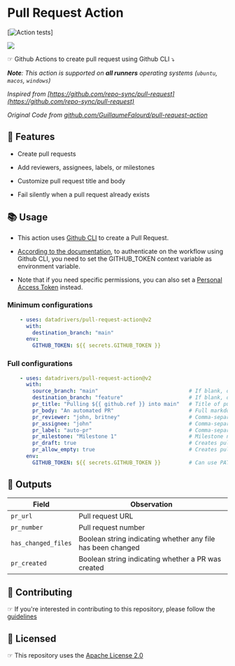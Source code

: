 # Pull Request Action

[![Action tests](https://github.com/datadrivers/pull-request-action/actions/workflows/tests.yml/badge.svg)]

![](https://user-images.githubusercontent.com/22433243/157692326-2e75f43d-e563-4fa9-8947-67c06e4e469f.png)

☞ Github Actions to create pull request using Github CLI ⤵️

_**Note**: This action is supported on **all runners** operating systems (`ubuntu`, `macos`, `windows`)_

_Inspired from [https://github.com/repo-sync/pull-request](https://github.com/repo-sync/pull-request)_

_Original Code from [github.com/GuillaumeFalourd/pull-request-action](https://github.com/GuillaumeFalourd/pull-request-action)_

## 📝 Features

- Create pull requests

- Add reviewers, assignees, labels, or milestones

- Customize pull request title and body

- Fail silently when a pull request already exists

## 📚 Usage

- This action uses [Github CLI](https://cli.github.com/) to create a Pull Request.

- [According to the documentation](https://docs.github.com/en/actions/using-workflows/using-github-cli-in-workflows), to authenticate on the workflow using Github CLI, you need to set the GITHUB_TOKEN context variable as environment variable.

- Note that if you need specific permissions, you can also set a [Personal Access Token](https://docs.github.com/en/authentication/keeping-your-account-and-data-secure/creating-a-personal-access-token) instead.

### Minimum configurations

```yaml
    - uses: datadrivers/pull-request-action@v2
      with:
        destination_branch: "main"
      env:
        GITHUB_TOKEN: ${{ secrets.GITHUB_TOKEN }}
```

### Full configurations

```yaml
    - uses: datadrivers/pull-request-action@v2
      with:
        source_branch: "main"                             # If blank, default: triggered branch
        destination_branch: "feature"                     # If blank, default: main
        pr_title: "Pulling ${{ github.ref }} into main"   # Title of pull request
        pr_body: "An automated PR"                        # Full markdown support, requires pr_title to be set
        pr_reviewer: "john, britney"                      # Comma-separated list (no spaces)
        pr_assignee: "john"                               # Comma-separated list (no spaces)
        pr_label: "auto-pr"                               # Comma-separated list (no spaces)
        pr_milestone: "Milestone 1"                       # Milestone name
        pr_draft: true                                    # Creates pull request as draft
        pr_allow_empty: true                              # Creates pull request even if there are no changes
      env:
        GITHUB_TOKEN: ${{ secrets.GITHUB_TOKEN }}         # Can use PAT as secret
```

## 🧩 Outputs

Field | Observation
------------ | ------------ 
`pr_url` | Pull request URL
`pr_number` | Pull request number
`has_changed_files` | Boolean string indicating whether any file has been changed
`pr_created` | Boolean string indicating whether a PR was created
## 🤝 Contributing

☞ If you're interested in contributing to this repository, please follow the [guidelines](https://github.com/datadrivers/pull-request-action/blob/main/CONTRIBUTING.md)

## 🏅 Licensed

☞ This repository uses the [Apache License 2.0](https://github.com/datadrivers/pull-request-action/blob/main/LICENSE)

<!-- ### Contribuidores

<a href="https://github.com/datadrivers/pull-request-action/graphs/contributors">
  <img src="https://contrib.rocks/image?repo=datadrivers/pull-request-action" />
</a>

(Criado com [contributors-img](https://contrib.rocks)) -->
